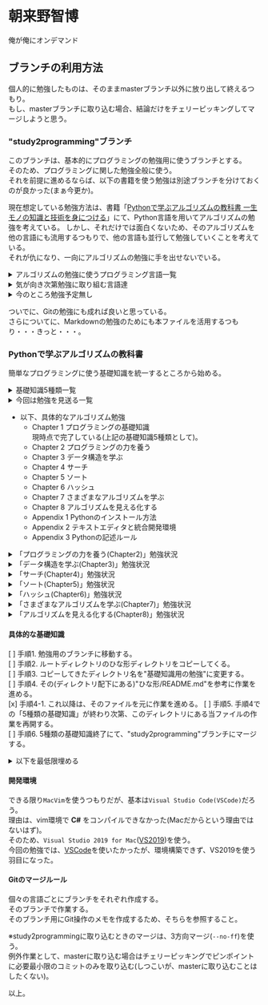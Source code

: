 # 朝来野智博
俺が俺にオンデマンド

## ブランチの利用方法
個人的に勉強したものは、そのままmasterブランチ以外に放り出して終えるつもり。  
もし、masterブランチに取り込む場合、結論だけをチェリーピッキングしてマージしようと思う。  

### "study2programming"ブランチ
このブランチは、基本的にプログラミングの勉強用に使うブランチとする。  
そのため、プログラミングに関した勉強全般に使う。  
それを前提に進めるならば、以下の書籍を使う勉強は別途ブランチを分けておくのが良かった(まぁ今更か)。  

現在想定している勉強方法は、書籍「[Pythonで学ぶアルゴリズムの教科書 一生モノの知識と技術を身につける](https://book.impress.co.jp/books/1120101024)」にて、Python言語を用いてアルゴリズムの勉強を考えている。
しかし、それだけでは面白くないため、そのアルゴリズムを他の言語にも流用するつもりで、他の言語も並行して勉強していくことを考えている。  
それが仇になり、一向にアルゴリズムの勉強に手を出せないでいる。  

<details><summary>アルゴリズムの勉強に使うプログラミング言語一覧</summary>

今回勉強するプログラミング言語が以下になる。  
正確に言うならば、勉強した項目を以下に挙げているだけで、以下のプログラミング言語でアルゴリズムの勉強をするかどうかは別問題。  

* 基礎知識5種類を勉強するプログラミング言語。  
  * [Python](https://www.python.jp)  
    * [x] 変数2021/08/06  
    * [x] 配列2021/08/11  
    * [x] 条件分岐2021/08/12  
    * [x] 繰り返し2021/08/22  
    * [x] 関数2021/08/23  
  * [Go](https://golang.org)  
    * [x] 変数2021/08/07  
    * [ ] 配列  
    * [ ] 条件分岐  
    * [ ] 繰り返し  
    * [ ] 関数  
  * [C](https://clang.llvm.org)  
    * [x] 変数2021/08/11  
    * [ ] 配列  
    * [ ] 条件分岐  
    * [ ] 繰り返し  
    * [ ] 関数  
  * [C++](https://cpprefjp.github.io)  
    * [x] 変数2021/08/18  
    * [ ] 配列  
    * [ ] 条件分岐  
    * [ ] 繰り返し  
    * [ ] 関数  
  * [C#](https://docs.microsoft.com/ja-jp/dotnet/csharp/)  
    * [x] 変数2021/08/20  
      コミット失敗？  
      **\*.csproj.user**がコミット対象外になっていた(いいのか？)。  
    * [ ] 配列  
    * [ ] 条件分岐  
    * [ ] 繰り返し  
    * [ ] 関数  
  * [Perl](https://www.perl.org)  
    * [ ] 変数  
    * [ ] 配列  
    * [ ] 条件分岐  
    * [ ] 繰り返し  
    * [ ] 関数  
  * [Java](https://docs.oracle.com/en/java/)  
    * [x] 変数2021/08/21  
    * [ ] 配列  
    * [ ] 条件分岐  
    * [ ] 繰り返し  
    * [ ] 関数  
  * [vim script](https://vim-jp.org/vimdoc-ja/usr_41.html)  
    * [x] 変数2021/08/14  
    * [x] 配列2021/08/14  
    * [x] 条件分岐2021/08/15  
    * [x] 繰り返し2021/08/15  
    * [x] 関数2021/08/15  

さわり程度の勉強になるため、今後はここから発展させていく。  
要は、今回たまたまアルゴリズムの勉強として上記の項目になっているだけであって、深掘りしていく場合は、この一覧を元につぎはぎしていくということ。  

</details>

<details><summary>気が向き次第勉強に取り組む言語達</summary>

* Godot script  
* VBA  
* PowerShell  
* Kotlin  
* Rust  
* JavaScript  
* V  
* Ruby  
* Elm  
* Erlang  
* Haskell  
* OCaml  

</details>

<details><summary>今のところ勉強予定無し</summary>

* AutoHotKey  
* COBOL  
* D  
* HTML  
* Lisp  
* Lua  
* PHP  
* Pascal  
* Prolog
* Swift  
* TypeScript  

</details>


ついでに、Gitの勉強にも成れば良いと思っている。  
さらについてに、Markdownの勉強のためにも本ファイルを活用するつもり・・・きっと・・・。  

### Pythonで学ぶアルゴリズムの教科書
簡単なプログラミングに使う基礎知識を統一するところから始める。  

<details><summary>基礎知識5種類一覧</summary>

* 変数  
* 配列  
  ここでのPythoでは、`リスト(list)`を配列と呼んでいる。  
* 条件分岐  
* 繰り返し  
* 関数  

</details>

<details><summary>今回は勉強を見送る一覧</summary>

今回勉強するアルゴリズムに全く無関係なのが理由なので、他で必要になり次第、勉強していく。  

* 基礎知識からの広がり。  
  * [ ] 構造体  
  * [ ] タプル  
  * [ ] null  
  * [ ] さらに範囲を広げる。  
        [ ] コレクション  
        [ ] ジェネリクス  
        [ ] ラムダ式  
            Pythonの配列(リスト)で必要になる。  
        [ ] 並列処理  
        [ ] 並行処理  

* オブジェクト指向を深めるならば、以下の範囲にも手を出す。  
  * [ ] 継承  
  * [ ] カプセル化  
  * [ ] パーシャルクラス  
    これは何？  
  * [ ] ポリモーフィズム  
  * [ ] インタフェイス  
  * [ ] 型スイッチ  

* 例外処理  
  オブジェクト指向言語であれば使える？  
  * [ ] try〜catch  
  * [ ] 例外クラス  
  * [ ] throw文  

* 正規表現  

</details>

* 以下、具体的なアルゴリズム勉強
  * Chapter 1 プログラミングの基礎知識  
    現時点で完了している(上記の基礎知識5種類として)。  
  * Chapter 2 プログラミングの力を養う  
  * Chapter 3 データ構造を学ぶ  
  * Chapter 4 サーチ  
  * Chapter 5 ソート  
  * Chapter 6 ハッシュ  
  * Chapter 7 さまざまなアルゴリズムを学ぶ  
  * Chapter 8 アルゴリズムを見える化する  
  * Appendix 1 Pythonのインストール方法  
  * Appendix 2 テキストエディタと統合開発環境  
  * Appendix 3 Pythonの記述ルール  

<details><summary>「プログラミングの力を養う(Chapter2)」勉強状況</summary>

* アルゴリズムの勉強に使うプログラミング言語  
  * [Python](https://www.python.jp)  
    * [ ] 平均値を求める。  
    * [ ] 1からnまで足し合わせる。  
    * [ ] 九九の式を出力する。  
    * [ ] 素数を求める。  
    * [ ] nの階乗(n!)を求める。  
    * [ ] エラトステネスの篩(フルイ)  
    * [ ] n進法を理解する。  
  * [Go](https://golang.org)  
    * [ ] 平均値を求める。  
    * [ ] 1からnまで足し合わせる。  
    * [ ] 九九の式を出力する。  
    * [ ] 素数を求める。  
    * [ ] nの階乗(n!)を求める。  
    * [ ] エラトステネスの篩(フルイ)  
    * [ ] n進法を理解する。  
  * [C](https://clang.llvm.org)  
    * [ ] 平均値を求める。  
    * [ ] 1からnまで足し合わせる。  
    * [ ] 九九の式を出力する。  
    * [ ] 素数を求める。  
    * [ ] nの階乗(n!)を求める。  
    * [ ] エラトステネスの篩(フルイ)  
    * [ ] n進法を理解する。  
  * [C++](https://cpprefjp.github.io)  
    * [ ] 平均値を求める。  
    * [ ] 1からnまで足し合わせる。  
    * [ ] 九九の式を出力する。  
    * [ ] 素数を求める。  
    * [ ] nの階乗(n!)を求める。  
    * [ ] エラトステネスの篩(フルイ)  
    * [ ] n進法を理解する。  
  * [C#](https://docs.microsoft.com/ja-jp/dotnet/csharp/)  
    * [ ] 平均値を求める。  
    * [ ] 1からnまで足し合わせる。  
    * [ ] 九九の式を出力する。  
    * [ ] 素数を求める。  
    * [ ] nの階乗(n!)を求める。  
    * [ ] エラトステネスの篩(フルイ)  
    * [ ] n進法を理解する。  
  * [Perl](https://www.perl.org)  
    * [ ] 平均値を求める。  
    * [ ] 1からnまで足し合わせる。  
    * [ ] 九九の式を出力する。  
    * [ ] 素数を求める。  
    * [ ] nの階乗(n!)を求める。  
    * [ ] エラトステネスの篩(フルイ)  
    * [ ] n進法を理解する。  
  * [Java](https://docs.oracle.com/en/java/)  
    * [ ] 平均値を求める。  
    * [ ] 1からnまで足し合わせる。  
    * [ ] 九九の式を出力する。  
    * [ ] 素数を求める。  
    * [ ] nの階乗(n!)を求める。  
    * [ ] エラトステネスの篩(フルイ)  
    * [ ] n進法を理解する。  

</details>

<details><summary>「データ構造を学ぶ(Chapter3)」勉強状況</summary>

* アルゴリズムの勉強に使うプログラミング言語  
  * [Python](https://www.python.jp)  
    * [ ] スタック  
    * [ ] キュー  
    * [ ] リスト  
    * [ ] 木  
    * [ ] グラフ  
    * [ ] データを保存する(Pythonのファイル処理)  
  * [Go](https://golang.org)  
    * [ ] スタック  
    * [ ] キュー  
    * [ ] リスト  
    * [ ] 木  
    * [ ] グラフ  
    * [ ] データを保存する(Pythonのファイル処理をGoに置き換える)  
  * [C](https://clang.llvm.org)  
    * [ ] スタック  
    * [ ] キュー  
    * [ ] リスト  
    * [ ] 木  
    * [ ] グラフ  
    * [ ] データを保存する(Pythonのファイル処理をCに置き換える)  
  * [C++](https://cpprefjp.github.io)  
    * [ ] スタック  
    * [ ] キュー  
    * [ ] リスト  
    * [ ] 木  
    * [ ] グラフ  
    * [ ] データを保存する(Pythonのファイル処理をC++に置き換える)  
  * [C#](https://docs.microsoft.com/ja-jp/dotnet/csharp/)  
    * [ ] スタック  
    * [ ] キュー  
    * [ ] リスト  
    * [ ] 木  
    * [ ] グラフ  
    * [ ] データを保存する(Pythonのファイル処理をC#に置き換える)  
  * [Perl](https://www.perl.org)  
    * [ ] スタック  
    * [ ] キュー  
    * [ ] リスト  
    * [ ] 木  
    * [ ] グラフ  
    * [ ] データを保存する(Pythonのファイル処理をPerlに置き換える)  
  * [Java](https://docs.oracle.com/en/java/)  
    * [ ] スタック  
    * [ ] キュー  
    * [ ] リスト  
    * [ ] 木  
    * [ ] グラフ  
    * [ ] データを保存する(Pythonのファイル処理をJavaに置き換える)  

</details>

<details><summary>「サーチ(Chapter4)」勉強状況</summary>

* アルゴリズムの勉強に使うプログラミング言語  
  * [Python](https://www.python.jp)  
    * [ ] 線形探索  
    * [ ] 二分探索  
    * [ ] 木探索  
    * [ ] 計算量について知る  
    * [ ] ランダウの記号  
    * [ ] 数当てゲーム  
    * [ ] ビット演算を学ぶ  
  * [Go](https://golang.org)  
    * [ ] 線形探索  
    * [ ] 二分探索  
    * [ ] 木探索  
    * [ ] 計算量について知る  
    * [ ] ランダウの記号  
    * [ ] 数当てゲーム  
    * [ ] ビット演算を学ぶ  
  * [C](https://clang.llvm.org)  
    * [ ] 線形探索  
    * [ ] 二分探索  
    * [ ] 木探索  
    * [ ] 計算量について知る  
    * [ ] ランダウの記号  
    * [ ] 数当てゲーム  
    * [ ] ビット演算を学ぶ  
  * [C++](https://cpprefjp.github.io)  
    * [ ] 線形探索  
    * [ ] 二分探索  
    * [ ] 木探索  
    * [ ] 計算量について知る  
    * [ ] ランダウの記号  
    * [ ] 数当てゲーム  
    * [ ] ビット演算を学ぶ  
  * [C#](https://docs.microsoft.com/ja-jp/dotnet/csharp/)  
    * [ ] 線形探索  
    * [ ] 二分探索  
    * [ ] 木探索  
    * [ ] 計算量について知る  
    * [ ] ランダウの記号  
    * [ ] 数当てゲーム  
    * [ ] ビット演算を学ぶ  
  * [Perl](https://www.perl.org)  
    * [ ] 線形探索  
    * [ ] 二分探索  
    * [ ] 木探索  
    * [ ] 計算量について知る  
    * [ ] ランダウの記号  
    * [ ] 数当てゲーム  
    * [ ] ビット演算を学ぶ  
  * [Java](https://docs.oracle.com/en/java/)  
    * [ ] 線形探索  
    * [ ] 二分探索  
    * [ ] 木探索  
    * [ ] 計算量について知る  
    * [ ] ランダウの記号  
    * [ ] 数当てゲーム  
    * [ ] ビット演算を学ぶ  

</details>

<details><summary>「ソート(Chapter5)」勉強状況</summary>

* アルゴリズムの勉強に使うプログラミング言語  
  * [Python](https://www.python.jp)  
    * [ ] 選択ソート  
    * [ ] バブルソート  
    * [ ] 挿入ソート  
    * [ ] クイックソート  
    * [ ] マージソート  
    * [ ] ヒープソート  
    * [ ] クイックソートの再起の過程を出力する。  
    * [ ] 再帰関数を用いたマージソート。  
    * [ ] Pythonのソート命令とheapqモジュールの使い方。  
    * [ ] ソートの計算量と計算時間。  
  * [Go](https://golang.org)  
    * [ ] 選択ソート  
    * [ ] バブルソート  
    * [ ] 挿入ソート  
    * [ ] クイックソート  
    * [ ] マージソート  
    * [ ] ヒープソート  
    * [ ] クイックソートの再起の過程を出力する。  
    * [ ] 再帰関数を用いたマージソート。  
    * [ ] Pythonのソート命令とheapqモジュールの使い方。  
      Go言語に置き換え可能か調べるとこからが作業開始になる。  
    * [ ] ソートの計算量と計算時間。  
  * [C](https://clang.llvm.org)  
    * [ ] 選択ソート  
    * [ ] バブルソート  
    * [ ] 挿入ソート  
    * [ ] クイックソート  
    * [ ] マージソート  
    * [ ] ヒープソート  
    * [ ] クイックソートの再起の過程を出力する。  
    * [ ] 再帰関数を用いたマージソート。  
    * [ ] Pythonのソート命令とheapqモジュールの使い方。  
      C言語に置き換え可能か調べるとこからが作業開始になる。  
    * [ ] ソートの計算量と計算時間。  
  * [C++](https://cpprefjp.github.io)  
    * [ ] 選択ソート  
    * [ ] バブルソート  
    * [ ] 挿入ソート  
    * [ ] クイックソート  
    * [ ] マージソート  
    * [ ] ヒープソート  
    * [ ] クイックソートの再起の過程を出力する。  
    * [ ] 再帰関数を用いたマージソート。  
    * [ ] Pythonのソート命令とheapqモジュールの使い方。  
      C++言語に置き換え可能か調べるとこからが作業開始になる。  
    * [ ] ソートの計算量と計算時間。  
  * [C#](https://docs.microsoft.com/ja-jp/dotnet/csharp/)  
    * [ ] 選択ソート  
    * [ ] バブルソート  
    * [ ] 挿入ソート  
    * [ ] クイックソート  
    * [ ] マージソート  
    * [ ] ヒープソート  
    * [ ] クイックソートの再起の過程を出力する。  
    * [ ] 再帰関数を用いたマージソート。  
    * [ ] Pythonのソート命令とheapqモジュールの使い方。  
      C#言語に置き換え可能か調べるとこからが作業開始になる。  
    * [ ] ソートの計算量と計算時間。  
  * [Perl](https://www.perl.org)  
    * [ ] 選択ソート  
    * [ ] バブルソート  
    * [ ] 挿入ソート  
    * [ ] クイックソート  
    * [ ] マージソート  
    * [ ] ヒープソート  
    * [ ] クイックソートの再起の過程を出力する。  
    * [ ] 再帰関数を用いたマージソート。  
    * [ ] Pythonのソート命令とheapqモジュールの使い方。  
      Perl言語に置き換え可能か調べるとこからが作業開始になる。  
    * [ ] ソートの計算量と計算時間。  
  * [Java](https://docs.oracle.com/en/java/)  
    * [ ] 選択ソート  
    * [ ] バブルソート  
    * [ ] 挿入ソート  
    * [ ] クイックソート  
    * [ ] マージソート  
    * [ ] ヒープソート  
    * [ ] クイックソートの再起の過程を出力する。  
    * [ ] 再帰関数を用いたマージソート。  
    * [ ] Pythonのソート命令とheapqモジュールの使い方。  
      Java言語に置き換え可能か調べるとこからが作業開始になる。  
    * [ ] ソートの計算量と計算時間。  

</details>

<details><summary>「ハッシュ(Chapter6)」勉強状況</summary>

* アルゴリズムの勉強に使うプログラミング言語  
  * [Python](https://www.python.jp)  
    * [ ] ハッシュとは。  
    * [ ] ハッシュ関数  
    * [ ] ハッシュテーブル  
    * [ ] 衝突を回避する。  
    * [ ] 暗号学的ハッシュ関数  
  * [Go](https://golang.org)  
    * [ ] ハッシュとは。  
    * [ ] ハッシュ関数  
    * [ ] ハッシュテーブル  
    * [ ] 衝突を回避する。  
    * [ ] 暗号学的ハッシュ関数  
  * [C](https://clang.llvm.org)  
    * [ ] ハッシュとは。  
    * [ ] ハッシュ関数  
    * [ ] ハッシュテーブル  
    * [ ] 衝突を回避する。  
    * [ ] 暗号学的ハッシュ関数  
  * [C++](https://cpprefjp.github.io)  
    * [ ] ハッシュとは。  
    * [ ] ハッシュ関数  
    * [ ] ハッシュテーブル  
    * [ ] 衝突を回避する。  
    * [ ] 暗号学的ハッシュ関数  
  * [C#](https://docs.microsoft.com/ja-jp/dotnet/csharp/)  
    * [ ] ハッシュとは。  
    * [ ] ハッシュ関数  
    * [ ] ハッシュテーブル  
    * [ ] 衝突を回避する。  
    * [ ] 暗号学的ハッシュ関数  
  * [Perl](https://www.perl.org)  
    * [ ] ハッシュとは。  
    * [ ] ハッシュ関数  
    * [ ] ハッシュテーブル  
    * [ ] 衝突を回避する。  
    * [ ] 暗号学的ハッシュ関数  
  * [Java](https://docs.oracle.com/en/java/)  
    * [ ] ハッシュとは。  
    * [ ] ハッシュ関数  
    * [ ] ハッシュテーブル  
    * [ ] 衝突を回避する。  
    * [ ] 暗号学的ハッシュ関数  

</details>

<details><summary>「さまざまなアルゴリズムを学ぶ(Chapter7)」勉強状況</summary>

* アルゴリズムの勉強に使うプログラミング言語  
  * [Python](https://www.python.jp)  
    * [ ] ユークリッドの互除法  
    * [ ] 文字列探索  
    * [ ] アルゴリズムを理解するヒント(処理の過程の出力)。  
  * [Go](https://golang.org)  
    * [ ] ユークリッドの互除法  
    * [ ] 文字列探索  
    * [ ] アルゴリズムを理解するヒント(処理の過程の出力)。  
  * [C](https://clang.llvm.org)  
    * [ ] ユークリッドの互除法  
    * [ ] 文字列探索  
    * [ ] アルゴリズムを理解するヒント(処理の過程の出力)。  
  * [C++](https://cpprefjp.github.io)  
    * [ ] ユークリッドの互除法  
    * [ ] 文字列探索  
    * [ ] アルゴリズムを理解するヒント(処理の過程の出力)。  
  * [C#](https://docs.microsoft.com/ja-jp/dotnet/csharp/)  
    * [ ] ユークリッドの互除法  
    * [ ] 文字列探索  
    * [ ] アルゴリズムを理解するヒント(処理の過程の出力)。  
  * [Perl](https://www.perl.org)  
    * [ ] ユークリッドの互除法  
    * [ ] 文字列探索  
    * [ ] アルゴリズムを理解するヒント(処理の過程の出力)。  
  * [Java](https://docs.oracle.com/en/java/)  
    * [ ] ユークリッドの互除法  
    * [ ] 文字列探索  
    * [ ] アルゴリズムを理解するヒント(処理の過程の出力)。  

</details>

<details><summary>「アルゴリズムを見える化する(Chapter8)」勉強状況</summary>

* アルゴリズムの勉強に使うプログラミング言語  
  * [Python](https://www.python.jp)  
    * [ ] n次関数の曲線を描く。  
    * [ ] フラクタル図形を描く。  
    * [ ] 迷路を解く過程を描く。  
    * [ ] アルゴリズムを使い分ける。  
    * [ ] マンデルブロー集合を描こう。  
  * [Go](https://golang.org)  
    * [ ] n次関数の曲線を描く。  
    * [ ] フラクタル図形を描く。  
    * [ ] 迷路を解く過程を描く。  
    * [ ] アルゴリズムを使い分ける。  
    * [ ] マンデルブロー集合を描こう。  
  * [C](https://clang.llvm.org)  
    * [ ] n次関数の曲線を描く。  
    * [ ] フラクタル図形を描く。  
    * [ ] 迷路を解く過程を描く。  
    * [ ] アルゴリズムを使い分ける。  
    * [ ] マンデルブロー集合を描こう。  
  * [C++](https://cpprefjp.github.io)  
    * [ ] n次関数の曲線を描く。  
    * [ ] フラクタル図形を描く。  
    * [ ] 迷路を解く過程を描く。  
    * [ ] アルゴリズムを使い分ける。  
    * [ ] マンデルブロー集合を描こう。  
  * [C#](https://docs.microsoft.com/ja-jp/dotnet/csharp/)  
    * [ ] n次関数の曲線を描く。  
    * [ ] フラクタル図形を描く。  
    * [ ] 迷路を解く過程を描く。  
    * [ ] アルゴリズムを使い分ける。  
    * [ ] マンデルブロー集合を描こう。  
  * [Perl](https://www.perl.org)  
    * [ ] n次関数の曲線を描く。  
    * [ ] フラクタル図形を描く。  
    * [ ] 迷路を解く過程を描く。  
    * [ ] アルゴリズムを使い分ける。  
    * [ ] マンデルブロー集合を描こう。  
  * [Java](https://docs.oracle.com/en/java/)  
    * [ ] n次関数の曲線を描く。  
    * [ ] フラクタル図形を描く。  
    * [ ] 迷路を解く過程を描く。  
    * [ ] アルゴリズムを使い分ける。  
    * [ ] マンデルブロー集合を描こう。  

</details>


#### 具体的な基礎知識

[ ] 手順1. 勉強用のブランチに移動する。  
[ ] 手順2. ルートディレクトリのひな形ディレクトリをコピーしてくる。  
[ ] 手順3. コピーしてきたディレクトリ名を"基礎知識用の勉強"に変更する。  
[ ] 手順4. その(ディレクトリ配下にある)"ひな形/README.md"を参考に作業を進める。  
[x] 手順4-1. これ以降は、そのファイルを元に作業を進める。
[ ] 手順5. 手順4での「5種類の基礎知識」が終わり次第、このディレクトリにある当ファイルの作業を再開する。  
[ ] 手順6. 5種類の基礎知識終了にて、"study2programming"ブランチにマージする。  

<details><summary>以下を最低限埋める</summary>
※この部分は、ひな形ディレクトリのリードミーファイルでの記載内容と同じ。  

勉強環境のコンパイルバージョン：  
プログラムファイルの拡張子：  
実行方式：  
標準の文字コード(プログラムファイル)：  
文字区切り(行末記号)：  
インデント：  
標準の出力関数：  
コメント方法：  

</details>

#### 開発環境
できる限り`MacVim`を使うつもりだが、基本は`Visual Studio Code(VSCode)`だろう。  
理由は、vim環境で **C#** をコンパイルできなかった(Macだからという理由ではないはず)。  
そのため、`Visual Studio 2019 for Mac`([VS2019](https://visualstudio.microsoft.com/ja/downloads/))を使う。  
今回の勉強では、[VSCode](https://code.visualstudio.com)を使いたかったが、環境構築できず、VS2019を使う羽目になった。  


#### Gitのマージルール
個々の言語ごとにブランチをそれぞれ作成する。  
そのブランチで作業する。  
そのブランチ用にGit操作のメモを作成するため、そちらを参照すること。  

※study2programmingに取り込むときのマージは、3方向マージ(`--no-ff`)を使う。  
例外作業として、masterに取り込む場合はチェリーピッキングでピンポイントに必要最小限のコミットのみを取り込む(しつこいが、masterに取り込むことはしたくない)。  

以上。
